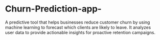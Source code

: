 # Churn-Prediction-app-
A predictive tool that helps businesses reduce customer churn by using machine learning to forecast which clients are likely to leave. It analyzes user data to provide actionable insights for proactive retention campaigns.
